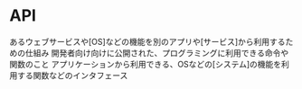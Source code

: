 # API
 あるウェブサービスや[OS]などの機能を別のアプリや[サービス]から利用するための仕組み
 開発者向け向けに公開された、プログラミングに利用できる命令や関数のこと
 アプリケーションから利用できる、OSなどの[システム]の機能を利用する関数などのインタフェース

